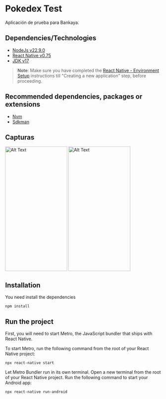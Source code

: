# Pokedex Test

Aplicación de prueba para Bankaya.

## Dependencies/Technologies

* [NodeJs v22.9.0](https://nodejs.org/en/download/prebuilt-installer/current)
* [React Native v0.75](https://reactnative.dev/docs/environment-setup)
* [JDK v17](https://www.oracle.com/java/technologies/downloads/#java17)

>**Note**: Make sure you have completed the [React Native - Environment Setup](https://reactnative.dev/docs/environment-setup) instructions till "Creating a new application" step, before proceeding.

## Recommended dependencies, packages or extensions

* [Nvm](https://github.com/nvm-sh/nvm)
* [Sdkman](https://sdkman.io)

## Capturas
<img src="https://github.com/user-attachments/assets/16bcff49-0fff-4f8c-ab41-8f73bf2cd974" alt="Alt Text" width="200" height="400">
<img src="https://github.com/user-attachments/assets/6855c43d-e075-4afa-a704-a5579cbfb68f" alt="Alt Text" width="200" height="400">

## Installation

You need install the dependencies

```
npm install
```

## Run the project
First, you will need to start Metro, the JavaScript bundler that ships with React Native.

To start Metro, run the following command from the root of your React Native project:

```
npx react-native start
```
Let Metro Bundler run in its own terminal. Open a new terminal from the root of your React Native project. Run the following command to start your Android app:

```
npx react-native run-android
```
